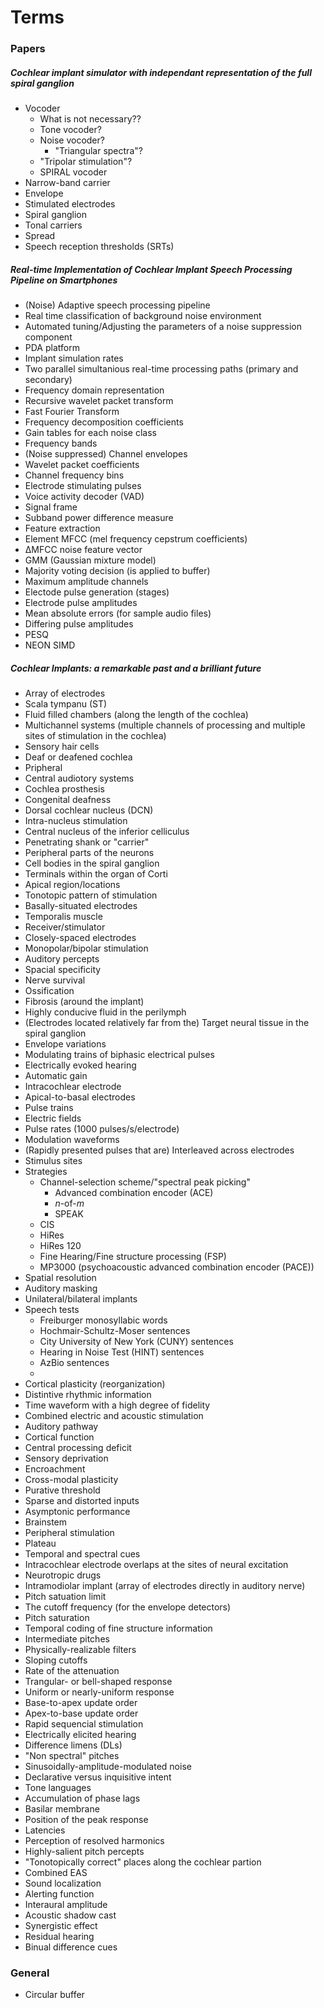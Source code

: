 # Terms

### Papers

##### Cochlear implant simulator with independant representation of the full spiral ganglion
* Vocoder
	* What is not necessary??
	* Tone vocoder?
	* Noise vocoder?
		* "Triangular spectra"?
	* "Tripolar stimulation"?
	* SPIRAL vocoder
* Narrow-band carrier
* Envelope
* Stimulated electrodes
* Spiral ganglion
* Tonal carriers
* Spread
* Speech reception thresholds (SRTs)


##### Real-time Implementation of Cochlear Implant Speech Processing Pipeline on Smartphones

* (Noise) Adaptive speech processing pipeline
* Real time classification of background noise environment 
* Automated tuning/Adjusting the parameters of a noise suppression component
* PDA platform
* Implant simulation rates
* Two parallel simultanious real-time processing paths (primary and secondary)
* Frequency domain representation
* Recursive wavelet packet transform
* Fast Fourier Transform
* Frequency decomposition coefficients
* Gain tables for each noise class
* Frequency bands
* (Noise suppressed) Channel envelopes
* Wavelet packet coefficients
* Channel frequency bins
* Electrode stimulating pulses
* Voice activity decoder (VAD)
* Signal frame
* Subband power difference measure
* Feature extraction
* Element MFCC (mel frequency cepstrum coefficients)
* ΔMFCC noise feature vector
* GMM (Gaussian mixture model)
* Majority voting decision (is applied to buffer)
* Maximum amplitude channels
* Electode pulse generation (stages)
* Electrode pulse amplitudes
* Mean absolute errors (for sample audio files)
* Differing pulse amplitudes
* PESQ
* NEON SIMD


##### Cochlear Implants: a remarkable past and a brilliant future

* Array of electrodes
* Scala tympanu (ST)
* Fluid filled chambers (along the length of the cochlea)
* Multichannel systems (multiple channels of processing and multiple sites of stimulation in the cochlea)
* Sensory hair cells
* Deaf or deafened cochlea
* Pripheral
* Central audiotory systems
* Cochlea prosthesis
* Congenital deafness
* Dorsal cochlear nucleus (DCN)
* Intra-nucleus stimulation
* Central nucleus of the inferior celliculus
* Penetrating shank or "carrier"
* Peripheral parts of the neurons
* Cell bodies in the spiral ganglion
* Terminals within the organ of Corti
* Apical region/locations
* Tonotopic pattern of stimulation
* Basally-situated electrodes
* Temporalis muscle
* Receiver/stimulator
* Closely-spaced electrodes
* Monopolar/bipolar stimulation
* Auditory percepts
* Spacial specificity
* Nerve survival
* Ossification
* Fibrosis (around the implant)
* Highly conducive fluid in the perilymph
* (Electrodes located relatively far from the) Target neural tissue in the spiral ganglion
* Envelope variations
* Modulating trains of biphasic electrical pulses
* Electrically evoked hearing
* Automatic gain
* Intracochlear electrode
* Apical-to-basal electrodes
* Pulse trains
* Electric fields
* Pulse rates (1000 pulses/s/electrode)
* Modulation waveforms
* (Rapidly presented pulses that are) Interleaved across electrodes
* Stimulus sites
* Strategies 
	* Channel-selection scheme/"spectral peak picking"
		* Advanced combination encoder (ACE)
		* *n*-of-*m*
		* SPEAK
	* CIS
	* HiRes
	* HiRes 120
	* Fine Hearing/Fine structure processing (FSP)
	* MP3000 (psychoacoustic advanced combination encoder (PACE))
* Spatial resolution
* Auditory masking
* Unilateral/bilateral implants
* Speech tests
	* Freiburger monosyllabic words
	* Hochmair-Schultz-Moser sentences
	* City University of New York (CUNY) sentences
	* Hearing in Noise Test (HINT) sentences
	* AzBio sentences
	* 
* Cortical plasticity (reorganization)
* Distintive rhythmic information
* Time waveform with a high degree of fidelity
* Combined electric and acoustic stimulation
* Auditory pathway
* Cortical function
* Central processing deficit
* Sensory deprivation
* Encroachment
* Cross-modal plasticity
* Purative threshold
* Sparse and distorted inputs
* Asymptonic performance
* Brainstem
* Peripheral stimulation
* Plateau
* Temporal and spectral cues
* Intracochlear electrode overlaps at the sites of neural excitation
* Neurotropic drugs
* Intramodiolar implant (array of electrodes directly in auditory nerve)
* Pitch satuation limit
* The cutoff frequency (for the envelope detectors)
* Pitch saturation
* Temporal coding of fine structure information
* Intermediate pitches
* Physically-realizable filters
* Sloping cutoffs
* Rate of the attenuation
* Trangular- or bell-shaped response
* Uniform or nearly-uniform response
* Base-to-apex update order
* Apex-to-base update order
* Rapid sequencial stimulation
* Electrically elicited hearing
* Difference limens (DLs)
* "Non spectral" pitches
* Sinusoidally-amplitude-modulated noise
* Declarative versus inquisitive intent
* Tone languages
* Accumulation of phase lags
* Basilar membrane
* Position of the peak response
* Latencies
* Perception of resolved harmonics
* Highly-salient pitch percepts
* "Tonotopically correct" places along the cochlear partion
* Combined EAS
* Sound localization
* Alerting function
* Interaural amplitude
* Acoustic shadow cast
* Synergistic effect
* Residual hearing
* Binual difference cues



### General

* Circular buffer
